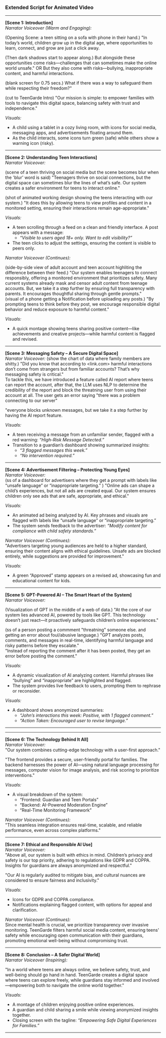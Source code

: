 ### Extended Script for Animated Video

---

**[Scene 1: Introduction]**  
*Narrator Voiceover (Warm and Engaging):*  

(Opening Scene: a teen sitting on a sofa with phone in their hand.) 
"In today’s world, children grow up in the digital age, where opportunities to learn, connect, and grow are just a click away. 

(Then dark shadows start to appear along.)
But alongside these opportunities come risks—challenges that can sometimes make the online world unsafe."  OR
But they also come with risks—bullying, inappropriate content, and harmful interactions.



(blank screen for 0.75 secs.)
What if there was a way to safeguard them while respecting their freedom?" 

(cut to TeenGarde Intro)
"Our mission is simple: to empower families with tools to navigate this digital space, balancing safety with trust and independence."  

*Visuals:*  
- A child using a tablet in a cozy living room, with icons for social media, messaging apps, and advertisements floating around them.  
- As the child interacts, some icons turn green (safe) while others show a warning icon (risky).  

---

**[Scene 2: Understanding Teen Interactions]**  
*Narrator Voiceover:*  

(scene of a teen thriving on social media but the scene becomes blur when the 'blur' word is said)
"Teenagers thrive on social connections, but the digital space can sometimes blur the lines of what’s safe. Our system creates a safer environment for teens to interact online."  

(shot of animated working design showing the teens interacting with our system.)
"It does this by allowing teens to view profiles and content in a monitored setting, ensuring their interactions remain age-appropriate."  

*Visuals:*  
- A teen scrolling through a feed on a clean and friendly interface. A post appears with a message:  
  - *“Visible to users aged 18+ only. Want to edit visibility?”*  
- The teen clicks to adjust the settings, ensuring the content is visible to peers only.  

*Narrator Voiceover (Continues):*  
 
(side-by-side view of adult account and teen account highliting the difference between their feed.)
"Our system enables teenagers to connect responsibly, offering a monitored environment that prioritizes safety. 
Many current systems already mask and censor adult content from teenage accounts. 
But, we take it a step further by ensuring full transparency with parents. 
It encourages thoughtful sharing through gentle prompts."  
(visual of a phone getting a Notification before uploading any posts.) 
"By prompting teens to think before they post, we encourage responsible digital behavior and reduce exposure to harmful content."  

*Visuals:*  
- A quick montage showing teens sharing positive content—like achievements and creative projects—while harmful content is flagged and revised.  

---

**[Scene 3: Messaging Safety – A Secure Digital Space]**  
*Narrator Voiceover:* 
(show the chart of data where family members are shitty.) 
"Did you know that according to <link.com> harmful interactions don’t come from strangers but from familiar accounts? That’s why messaging safety is critical."  
To tackle this, we have introduced a feature called AI report where teens can report the account, after that, the LLM uses NLP to determine the credibility of the report and block the threatning user from using their account at all. 
The user gets an error saying "there was a problem connecting to our server"

"everyone blocks unknown messages, but we take it a step further by having the AI report feature.
<!-- "Our system flags messages from unknown accounts as high-risk, providing immediate alerts. But it doesn’t stop there—it extends monitoring to messages from known contacts, analyzing them for subtle patterns of harm."   -->

*Visuals:*  
- A teen receiving a message from an unfamiliar sender, flagged with a red warning: *“High-Risk Message Detected.”*
- Transition to a guardian’s dashboard showing summarized insights:  
  - *“3 flagged messages this week.”*  
  - *“No intervention required.”*   

---

**[Scene 4: Advertisement Filtering – Protecting Young Eyes]**  
*Narrator Voiceover:*  
(ss of a dashboard for advertisers where they get a prompt with labels like “unsafe language” or “inappropriate targeting.” )
"Online ads can shape a child’s experiences, but not all ads are created equal. Our system ensures children only see ads that are safe, appropriate, and ethical."  

*Visuals:*  
- An animated ad being analyzed by AI. Key phrases and visuals are flagged with labels like “unsafe language” or “inappropriate targeting.”  
- The system sends feedback to the advertiser: *“Modify content for compliance with child safety standards.”*  

*Narrator Voiceover (Continues):*  
"Advertisers targeting young audiences are held to a higher standard, ensuring their content aligns with ethical guidelines. Unsafe ads are blocked entirely, while suggestions are provided for improvement."  

*Visuals:*  
- A green “Approved” stamp appears on a revised ad, showcasing fun and educational content for kids.  

---

**[Scene 5: GPT-Powered AI – The Smart Heart of the System]**  
*Narrator Voiceover:*  

(Visualization of GPT in the middle of a web of data.)
"At the core of our system lies advanced AI, powered by tools like GPT. This technology doesn’t just react—it proactively safeguards children’s online experiences."  

(ss of a person posting a commment "threatning" someone else. and getting an error about foul/abusive language.) 
"GPT analyzes posts, comments, and messages in real-time, identifying harmful language and risky patterns before they escalate."  
"Instead of reporting the comment after it has been posted, they get an error before posting the comment."

*Visuals:*  
- A dynamic visualization of AI analyzing content. Harmful phrases like “bullying” and “inappropriate” are highlighted and flagged.  
- The system provides live feedback to users, prompting them to rephrase or reconsider.  
<!-- 
*Narrator Voiceover (Continues):*  
(
"For guardians, the AI generates clear, non-invasive summaries—offering insights into risks without breaching privacy."   -->

*Visuals:*  
- A dashboard shows anonymized summaries:  
  - *“John’s interactions this week: Positive, with 1 flagged comment.”*  
  - *“Action Taken: Encouraged user to revise language.”*  

---
---
**[Scene 6: The Technology Behind It All]**  
*Narrator Voiceover:*  
"Our system combines cutting-edge technology with a user-first approach."  

"The frontend provides a secure, user-friendly portal for families. The backend harnesses the power of AI—using natural language processing for messages, computer vision for image analysis, and risk scoring to prioritize interventions."  

*Visuals:*  
- A visual breakdown of the system:  
  - “Frontend: Guardian and Teen Portals”  
  - “Backend: AI-Powered Moderation Engine”  
  - “Real-Time Monitoring Framework”  

*Narrator Voiceover (Continues):*  
"This seamless integration ensures real-time, scalable, and reliable performance, even across complex platforms."  

---

**[Scene 7: Ethical and Responsible AI Use]**  
*Narrator Voiceover:*  
"Above all, our system is built with ethics in mind. Children’s privacy and safety is our top priority, adhering to regulations like GDPR and COPPA. Insights for guardians are always anonymized and respectful."  

"Our AI is regularly audited to mitigate bias, and cultural nuances are considered to ensure fairness and inclusivity."  

*Visuals:*  
- Icons for GDPR and COPPA compliance.  
- Notifications explaining flagged content, with options for appeal and clarification.  

*Narrator Voiceover (Continues):*  
Since mental health is crucial, we prioritize transparency over invasive monitoring. TeenGarde filters harmful social media content, ensuring teens' safety while encouraging open communication with their guardians, promoting emotional well-being without compromising trust.

---

**[Scene 8: Conclusion – A Safer Digital World]**  
*Narrator Voiceover (Inspiring):*  

"In a world where teens are always online, we believe safety, trust, and well-being should go hand in hand. TeenGarde creates a digital space where teens can explore freely, while guardians stay informed and involved—empowering both to navigate the online world together."  

*Visuals:*  
- A montage of children enjoying positive online experiences.  
- A guardian and child sharing a smile while viewing anonymized insights together.  
- Closing screen with the tagline: *“Empowering Safe Digital Experiences for Families.”*  

---

